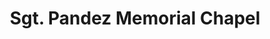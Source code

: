 ---
title: "Sgt. Pandez Memorial Chapel"
url: /pila/sgt-pandez-memorial-chapel/
shop: funeral directors
---